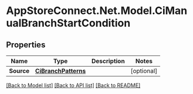 # AppStoreConnect.Net.Model.CiManualBranchStartCondition

## Properties

Name | Type | Description | Notes
------------ | ------------- | ------------- | -------------
**Source** | [**CiBranchPatterns**](CiBranchPatterns.md) |  | [optional] 

[[Back to Model list]](../README.md#documentation-for-models) [[Back to API list]](../README.md#documentation-for-api-endpoints) [[Back to README]](../README.md)

